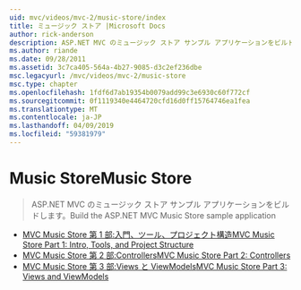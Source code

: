 ```yaml
---
uid: mvc/videos/mvc-2/music-store/index
title: ミュージック ストア |Microsoft Docs
author: rick-anderson
description: ASP.NET MVC のミュージック ストア サンプル アプリケーションをビルドします。
ms.author: riande
ms.date: 09/28/2011
ms.assetid: 3c7ca405-564a-4b27-9085-d3c2ef236dbe
msc.legacyurl: /mvc/videos/mvc-2/music-store
msc.type: chapter
ms.openlocfilehash: 1fdf6d7ab19354b0079add99c3e6930c60f772cf
ms.sourcegitcommit: 0f1119340e4464720cfd16d0ff15764746ea1fea
ms.translationtype: MT
ms.contentlocale: ja-JP
ms.lasthandoff: 04/09/2019
ms.locfileid: "59381979"
---
```

# <a name="music-store"></a><span data-ttu-id="af603-103">Music Store</span><span class="sxs-lookup"><span data-stu-id="af603-103">Music Store</span></span>

> <span data-ttu-id="af603-104">ASP.NET MVC のミュージック ストア サンプル アプリケーションをビルドします。</span><span class="sxs-lookup"><span data-stu-id="af603-104">Build the ASP.NET MVC Music Store sample application</span></span>


- [<span data-ttu-id="af603-105">MVC Music Store 第 1 部:入門、ツール、プロジェクト構造</span><span class="sxs-lookup"><span data-stu-id="af603-105">MVC Music Store Part 1: Intro, Tools, and Project Structure</span></span>](mvc-music-store-part-1-intro-tools-and-project-structure.md)
- [<span data-ttu-id="af603-106">MVC Music Store 第 2 部:Controllers</span><span class="sxs-lookup"><span data-stu-id="af603-106">MVC Music Store Part 2: Controllers</span></span>](mvc-music-store-part-2-controllers.md)
- [<span data-ttu-id="af603-107">MVC Music Store 第 3 部:Views と ViewModels</span><span class="sxs-lookup"><span data-stu-id="af603-107">MVC Music Store Part 3: Views and ViewModels</span></span>](mvc-music-store-part-3-views-and-viewmodels.md)
